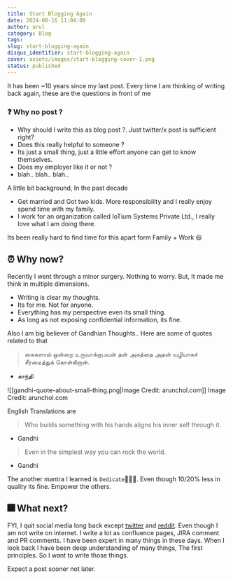 ```yaml
---
title: Start Blogging Again
date: 2024-08-16 11:04:00
author: arul
category: Blog
tags:
slug: start-blogging-again
disqus_identifier: start-blogging-again
cover: assets/images/start-blogging-cover-1.png
status: published
---
```

It has been ~10 years since my last post. Every time I am thinking of writing back again, these are the questions in front of me


### ❓ Why no post ?

* Why should I write this as blog post ?. Just twitter/x post is sufficient right?
* Does this really helpful to someone ?
* Its just a small thing, just a little effort anyone can get to know themselves.
* Does my employer like it or not ?
* blah.. blah.. blah..

A little bit background, In the past decade

* Get married and Got two kids. More responsibility and I really enjoy spend time with my family.
* I work for an organization called IoTium Systems Private Ltd., I really love what I am doing there.

Its been really hard to find time for this apart form Family + Work 😃

## ⏰ Why now?

Recently I went through a minor surgery. Nothing to worry. But, It made me think in multiple dimensions.

* Writing is clear my thoughts.
* Its for me. Not for anyone.
* Everything has my perspective even its small thing.
* As long as not exposing confidential information, its fine.

Also I am big believer of Gandhian Thoughts.. Here are some of quotes related to that

> கைகளால் ஒன்றை உருவாக்குபவன் தன் அகத்தை அதன் வழியாகச் சீரமைத்துக் கொள்கிறான்.
- காந்தி

![[gandhi-quote-about-small-thing.png|Image Credit: arunchol.com]]
Image Credit: arunchol.com

English Translations are

>Who builds something with his hands aligns his inner self through it.
- Gandhi

>Even in the simplest way you can rock the world.
- Gandhi

The another mantra I learned is `Dedicate`🧑‍🤝‍🧑. Even though 10/20% less in quality its fine. Empower the others.

## 🎆 What next?

FYI, I quit social media long back except [twitter](https://x.com/arulrajnet) and [reddit](https://www.reddit.com/user/arulrajnet/). Even though I am not write on internet. I write a lot as confluence pages, JIRA comment and PR comments. I have been expert in many things in these days. When I look back I have been deep understanding of many things, The first principles. So I want to write those things.

Expect a post sooner not later.
